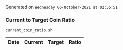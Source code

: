 Generated on `Wednesday 06-October-2021 at 02:55:51`

### Current to Target Coin Ratio
`current_coin_ratio.sh`

Date|Current|Target|Ratio
---|---|---|---
